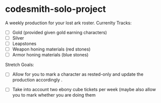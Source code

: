 # codesmith-solo-project
A weekly production for your lost ark roster. 
Currenlty Tracks: 
- [ ] Gold (provided given gold earning characters) 
- [ ] Silver 
- [ ] Leapstones 
- [ ] Weapon honing materials (red stones) 
- [ ] Armor honing materials (blue stones)

Stretch Goals: 
- [ ] Allow for you to mark a character as rested-only and update the production accordingly .
- [ ] Take into account two ebony cube tickets per week (maybe also allow you to mark whether you are doing them 
 
